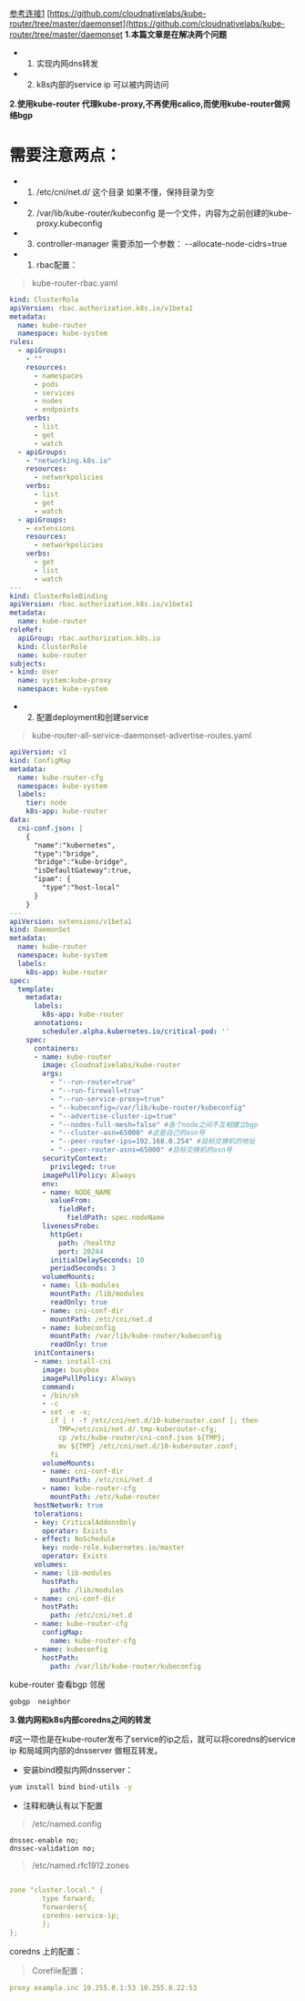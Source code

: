 [参考连接1](http://blog.51cto.com/net592/2059315)
[https://github.com/cloudnativelabs/kube-router/tree/master/daemonset](https://github.com/cloudnativelabs/kube-router/tree/master/daemonset
**1.本篇文章是在解决两个问题**
- 1. 实现内网dns转发
- 2. k8s内部的service ip 可以被内网访问

**2.使用kube-router 代理kube-proxy,不再使用calico,而使用kube-router做网络bgp**

# 需要注意两点：

- 1. /etc/cni/net.d/ 这个目录 如果不懂，保持目录为空
- 2. /var/lib/kube-router/kubeconfig 是一个文件，内容为之前创建的kube-proxy.kubeconfig
- 3. controller-manager 需要添加一个参数：
--allocate-node-cidrs=true

- 1. rbac配置：

> kube-router-rbac.yaml

``` yaml
kind: ClusterRole
apiVersion: rbac.authorization.k8s.io/v1beta1
metadata:
  name: kube-router
  namespace: kube-system
rules:
  - apiGroups:
    - ""
    resources:
      - namespaces
      - pods
      - services
      - nodes
      - endpoints
    verbs:
      - list
      - get
      - watch
  - apiGroups:
    - "networking.k8s.io"
    resources:
      - networkpolicies
    verbs:
      - list
      - get
      - watch
  - apiGroups:
    - extensions
    resources:
      - networkpolicies
    verbs:
      - get
      - list
      - watch
---
kind: ClusterRoleBinding
apiVersion: rbac.authorization.k8s.io/v1beta1
metadata:
  name: kube-router
roleRef:
  apiGroup: rbac.authorization.k8s.io
  kind: ClusterRole
  name: kube-router
subjects:
- kind: User
  name: system:kube-proxy
  namespace: kube-system
```

- 2. 配置deployment和创建service

>kube-router-all-service-daemonset-advertise-routes.yaml

``` yaml
apiVersion: v1
kind: ConfigMap
metadata:
  name: kube-router-cfg
  namespace: kube-system
  labels:
    tier: node
    k8s-app: kube-router
data:
  cni-conf.json: |
    {
      "name":"kubernetes",
      "type":"bridge",
      "bridge":"kube-bridge",
      "isDefaultGateway":true,
      "ipam": {
        "type":"host-local"
      }
    }
---
apiVersion: extensions/v1beta1
kind: DaemonSet
metadata:
  name: kube-router
  namespace: kube-system
  labels:
    k8s-app: kube-router
spec:
  template:
    metadata:
      labels:
        k8s-app: kube-router
      annotations:
        scheduler.alpha.kubernetes.io/critical-pod: ''
    spec:
      containers:
      - name: kube-router
        image: cloudnativelabs/kube-router
        args:
          - "--run-router=true"
          - "--run-firewall=true"
          - "--run-service-proxy=true"
          - "--kubeconfig=/var/lib/kube-router/kubeconfig"
          - "--advertise-cluster-ip=true"
          - "--nodes-full-mesh=false" #各个node之间不互相建立bgp
          - "--cluster-asn=65000" #这是自己的asn号
          - "--peer-router-ips=192.168.0.254" #目标交换机的地址
          - "--peer-router-asns=65000" #目标交换机的asn号
        securityContext:
          privileged: true
        imagePullPolicy: Always
        env:
        - name: NODE_NAME
          valueFrom:
            fieldRef:
              fieldPath: spec.nodeName
        livenessProbe:
          httpGet:
            path: /healthz
            port: 20244
          initialDelaySeconds: 10
          periodSeconds: 3
        volumeMounts:
        - name: lib-modules
          mountPath: /lib/modules
          readOnly: true
        - name: cni-conf-dir
          mountPath: /etc/cni/net.d
        - name: kubeconfig
          mountPath: /var/lib/kube-router/kubeconfig
          readOnly: true
      initContainers:
      - name: install-cni
        image: busybox
        imagePullPolicy: Always
        command:
        - /bin/sh
        - -c
        - set -e -x;
          if [ ! -f /etc/cni/net.d/10-kuberouter.conf ]; then
            TMP=/etc/cni/net.d/.tmp-kuberouter-cfg;
            cp /etc/kube-router/cni-conf.json ${TMP};
            mv ${TMP} /etc/cni/net.d/10-kuberouter.conf;
          fi
        volumeMounts:
        - name: cni-conf-dir
          mountPath: /etc/cni/net.d
        - name: kube-router-cfg
          mountPath: /etc/kube-router
      hostNetwork: true
      tolerations:
      - key: CriticalAddonsOnly
        operator: Exists
      - effect: NoSchedule
        key: node-role.kubernetes.io/master
        operator: Exists
      volumes:
      - name: lib-modules
        hostPath:
          path: /lib/modules
      - name: cni-conf-dir
        hostPath:
          path: /etc/cni/net.d
      - name: kube-router-cfg
        configMap:
          name: kube-router-cfg
      - name: kubeconfig
        hostPath:
          path: /var/lib/kube-router/kubeconfig
```

kube-router 查看bgp 邻居

```
gobgp  neighbor
```

**3.做内网和k8s内部coredns之间的转发**

#这一项也是在kube-router发布了service的ip之后，就可以将coredns的service ip 和局域网内部的dnsserver 做相互转发。


- 安装bind模拟内网dnsserver：

``` bash
yum install bind bind-utils -y
```

- 注释和确认有以下配置


> /etc/named.config

```
dnssec-enable no;
dnssec-validation no;
```
> /etc/named.rfc1912.zones

``` yaml

zone "cluster.local." {
        type forward;
        forwarders{
        coredns-service-ip;
        };
};
```


coredns 上的配置：

>Corefile配置：

``` yaml
proxy example.inc 10.255.0.1:53 10.255.0.22:53
```
